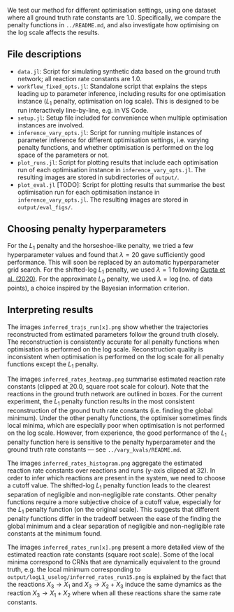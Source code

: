 We test our method for different optimisation settings, using one dataset where all ground truth rate constants are $1.0$. Specifically, we compare the penalty functions in `../README.md`, and also investigate how optimising on the log scale affects the results.

## File descriptions

- `data.jl`: Script for simulating synthetic data based on the ground truth network; all reaction rate constants are $1.0$.
- `workflow_fixed_opts.jl`: Standalone script that explains the steps leading up to parameter inference, including results for one optimisation instance ($L_1$ penalty, optimisation on log scale). This is designed to be run interactively line-by-line, e.g. in VS Code.
- `setup.jl`: Setup file included for convenience when multiple optimisation instances are involved.
- `inference_vary_opts.jl`: Script for running multiple instances of parameter inference for different optimisation settings, i.e. varying penalty functions, and whether optimisation is performed on the log space of the parameters or not.
- `plot_runs.jl`: Script for plotting results that include each optimisation run of each optimisation instance in `inference_vary_opts.jl`. The resulting images are stored in subdirectories of `output/`.
- `plot_eval.jl` [TODO]: Script for plotting results that summarise the best optimisation run for each optimisation instance in `inference_vary_opts.jl`. The resulting images are stored in `output/eval_figs/`.

## Choosing penalty hyperparameters

For the $L_1$ penalty and the horseshoe-like penalty, we tried a few hyperparameter values and found that $\lambda=20$ gave sufficiently good performance. This will soon be replaced by an automatic hyperparameter grid search. For the shifted-log $L_1$ penalty, we used $\lambda=1$ following [Gupta et al. (2020)](https://doi.org/10.1371/journal.pcbi.1007669). For the approximate $L_0$ penalty, we used $\lambda=\log(\text{no. of data points})$, a choice inspired by the Bayesian information criterion.

## Interpreting results

The images `inferred_trajs_run[x].png` show whether the trajectories reconstructed from estimated parameters follow the ground truth closely. The reconstruction is consistently accurate for all penalty functions when optimisation is performed on the log scale. Reconstruction quality is inconsistent when optimisation is performed on the log scale for all penalty functions except the $L_1$ penalty.

The images `inferred_rates_heatmap.png` summarise estimated reaction rate constants (clipped at 20.0, square root scale for colour). Note that the reactions in the ground truth network are outlined in boxes. For the current experiment, the $L_1$ penalty function results in the most consistent reconstruction of the ground truth rate constants (i.e. finding the global minimum). Under the other penalty functions, the optimiser sometimes finds local minima, which are especially poor when optimisation is not performed on the log scale. However, from experience, the good performance of the $L_1$ penalty function here is sensitive to the penalty hyperparameter and the ground truth rate constants &mdash; see `../vary_kvals/README.md`.

The images `inferred_rates_histogram.png` aggregate the estimated reaction rate constants over reactions and runs (y-axis clipped at 32). In order to infer which reactions are present in the system, we need to choose a cutoff value. The shifted-log $L_1$ penalty function leads to the clearest separation of negligible and non-negligible rate constants. Other penalty functions require a more subjective choice of a cutoff value, especially for the $L_1$ penalty function (on the original scale). This suggests that different penalty functions differ in the tradeoff between the ease of the finding the global minimum and a clear separation of negligible and non-negligible rate constants at the minimum found.

The images `inferred_rates_run[x].png` present a more detailed view of the estimated reaction rate constants (square root scale). Some of the local minima correspond to CRNs that are dynamically equivalent to the ground truth, e.g. the local minimum corresponding to `output/logL1_uselog/inferred_rates_run15.png` is explained by the fact that the reactions $X_3 \rightarrow X_1$ and $X_3 \rightarrow X_2 + X_3$ induce the same dynamics as the reaction $X_3 \rightarrow X_1 + X_2$ where when all these reactions share the same rate constants.
